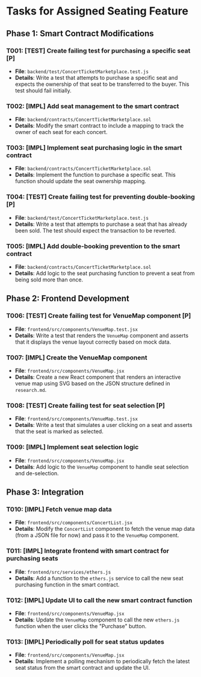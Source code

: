 # Tasks for Assigned Seating Feature

## Phase 1: Smart Contract Modifications

### T001: [TEST] Create failing test for purchasing a specific seat [P]
- **File**: `backend/test/ConcertTicketMarketplace.test.js`
- **Details**: Write a test that attempts to purchase a specific seat and expects the ownership of that seat to be transferred to the buyer. This test should fail initially.

### T002: [IMPL] Add seat management to the smart contract
- **File**: `backend/contracts/ConcertTicketMarketplace.sol`
- **Details**: Modify the smart contract to include a mapping to track the owner of each seat for each concert.

### T003: [IMPL] Implement seat purchasing logic in the smart contract
- **File**: `backend/contracts/ConcertTicketMarketplace.sol`
- **Details**: Implement the function to purchase a specific seat. This function should update the seat ownership mapping.

### T004: [TEST] Create failing test for preventing double-booking [P]
- **File**: `backend/test/ConcertTicketMarketplace.test.js`
- **Details**: Write a test that attempts to purchase a seat that has already been sold. The test should expect the transaction to be reverted.

### T005: [IMPL] Add double-booking prevention to the smart contract
- **File**: `backend/contracts/ConcertTicketMarketplace.sol`
- **Details**: Add logic to the seat purchasing function to prevent a seat from being sold more than once.

## Phase 2: Frontend Development

### T006: [TEST] Create failing test for VenueMap component [P]
- **File**: `frontend/src/components/VenueMap.test.jsx`
- **Details**: Write a test that renders the `VenueMap` component and asserts that it displays the venue layout correctly based on mock data.

### T007: [IMPL] Create the VenueMap component
- **File**: `frontend/src/components/VenueMap.jsx`
- **Details**: Create a new React component that renders an interactive venue map using SVG based on the JSON structure defined in `research.md`.

### T008: [TEST] Create failing test for seat selection [P]
- **File**: `frontend/src/components/VenueMap.test.jsx`
- **Details**: Write a test that simulates a user clicking on a seat and asserts that the seat is marked as selected.

### T009: [IMPL] Implement seat selection logic
- **File**: `frontend/src/components/VenueMap.jsx`
- **Details**: Add logic to the `VenueMap` component to handle seat selection and de-selection.

## Phase 3: Integration

### T010: [IMPL] Fetch venue map data
- **File**: `frontend/src/components/ConcertList.jsx`
- **Details**: Modify the `ConcertList` component to fetch the venue map data (from a JSON file for now) and pass it to the `VenueMap` component.

### T011: [IMPL] Integrate frontend with smart contract for purchasing seats
- **File**: `frontend/src/services/ethers.js`
- **Details**: Add a function to the `ethers.js` service to call the new seat purchasing function in the smart contract.

### T012: [IMPL] Update UI to call the new smart contract function
- **File**: `frontend/src/components/VenueMap.jsx`
- **Details**: Update the `VenueMap` component to call the new `ethers.js` function when the user clicks the "Purchase" button.

### T013: [IMPL] Periodically poll for seat status updates
- **File**: `frontend/src/components/VenueMap.jsx`
- **Details**: Implement a polling mechanism to periodically fetch the latest seat status from the smart contract and update the UI.
